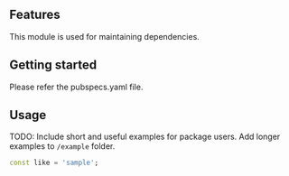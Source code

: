 ## Features

This module is used for maintaining dependencies. 

## Getting started

Please refer the pubspecs.yaml file.

## Usage

TODO: Include short and useful examples for package users. Add longer examples
to `/example` folder. 

```dart
const like = 'sample';
```
